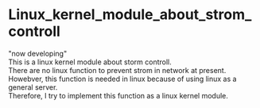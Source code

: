 # Linux_kernel_module_about_strom_controll

"now developing" <br>
This is a linux kernel module about storm controll. <br>
There are no linux function to prevent strom in network at present.<br>
Howebver, this function is needed in linux because of using linux as a general server.<br>
Therefore, I try to implement this function as a linux kernel module.<br>
